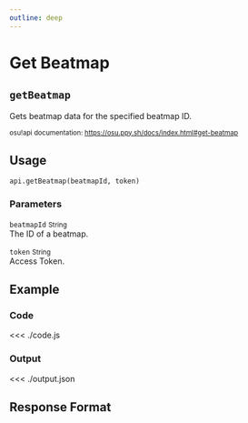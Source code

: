 ```yaml
---
outline: deep
---
```


# Get Beatmap <Badge type="info" text="GET"/>

## `getBeatmap`

Gets beatmap data for the specified beatmap ID.

<small>osu!api documentation: https://osu.ppy.sh/docs/index.html#get-beatmap</small>

## Usage

`api.getBeatmap(beatmapId, token)`

### Parameters

`beatmapId` <small>String</small><br>
The ID of a beatmap.

`token` <small>String</small><br>
Access Token.

## Example

### Code
<<< ./code.js

### Output
<<< ./output.json

## Response Format

<!--@include: ./response.md-->